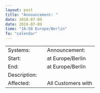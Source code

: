 ```yaml
---
layout: post
title: "Announcement: "
date: 2018-07-09
date: 2018-07-09
time: "16:58 Europe/Berlin"
fa: "calendar"
---
```


|                   |   |                                                                      |
|-------------------|---|----------------------------------------------------------------------|
| Systems:          |   | Announcement: |
| Start:            |   |  at  Europe/Berlin |
| End:              |   |  at  Europe/Berlin |
| Description:      |   |  |
| Affected:         |   | All Customers with  |